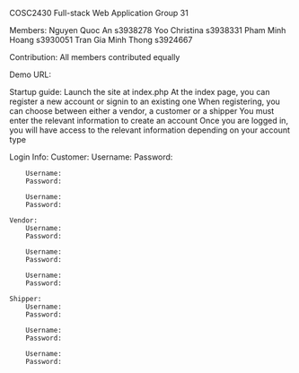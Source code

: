 COSC2430 Full-stack Web Application
Group 31

Members:
Nguyen Quoc An          s3938278
Yoo Christina           s3938331
Pham Minh Hoang         s3930051
Tran Gia Minh Thong     s3924667

Contribution: All members contributed equally

Demo URL:

Startup guide:
Launch the site at index.php
At the index page, you can register a new account or signin to an existing one
When registering, you can choose between either a vendor, a customer or a shipper
You must enter the relevant information to create an account
Once you are logged in, you will have access to the relevant information depending on your account type

Login Info:
    Customer:
        Username:
        Password:

        Username:
        Password:

        Username:
        Password:
    
    Vendor:
        Username:
        Password:

        Username:
        Password:

        Username:
        Password:

    Shipper:
        Username:
        Password:

        Username:
        Password:

        Username:
        Password:

